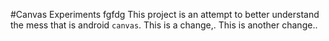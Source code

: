 #Canvas Experiments
fgfdg
This project is an attempt to better understand the mess that is android `canvas`.
This is a change,. 
This is another change..
